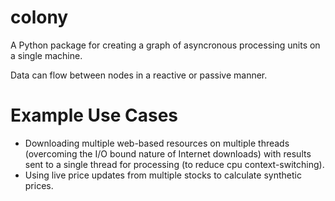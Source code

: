 # colony

A Python package for creating a graph of asyncronous processing units on a single machine.

Data can flow between nodes in a reactive or passive manner.

# Example Use Cases

 - Downloading multiple web-based resources on multiple threads (overcoming the I/O bound nature of Internet downloads)
  with results sent to a single thread for processing (to reduce cpu context-switching).
 - Using live price updates from multiple stocks to calculate synthetic prices.

